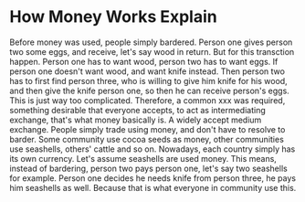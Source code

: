 
# How Money Works Explain

Before money was used, people simply bardered. Person one gives person two some
eggs, and receive, let's say wood in return. But for this transction happen.
Person one has to want wood, person two has to want eggs. If person one doesn't
want wood, and want knife instead. Then person two has to first find person
three, who is willing to give him knife for his wood, and then give the knife
person one, so then he can receive person's eggs. This is just way too
complicated. Therefore, a common xxx was required, something desirable that
everyone accepts, to act as intermediating exchange, that's what money basically
is. A widely accept medium exchange. People simply trade using money, and don't
have to resolve to barder. Some community use cocoa seeds as money, other
communities use seashells, others' cattle and so on. Nowadays, each country
simply has its own currency. Let's assume seashells are used money. This means,
instead of bardering, person two pays person one, let's say two seashells for
example. Person one decides he needs knife from person three, he pays him
seashells as well. Because that is what everyone in community use this.
